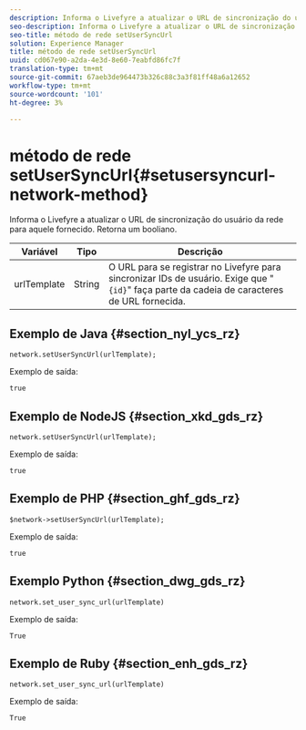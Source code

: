```yaml
---
description: Informa o Livefyre a atualizar o URL de sincronização do usuário da rede para aquele fornecido. Retorna um booliano.
seo-description: Informa o Livefyre a atualizar o URL de sincronização do usuário da rede para aquele fornecido. Retorna um booliano.
seo-title: método de rede setUserSyncUrl
solution: Experience Manager
title: método de rede setUserSyncUrl
uuid: cd067e90-a2da-4e3d-8e60-7eabfd86fc7f
translation-type: tm+mt
source-git-commit: 67aeb3de964473b326c88c3a3f81ff48a6a12652
workflow-type: tm+mt
source-wordcount: '101'
ht-degree: 3%

---
```



# método de rede setUserSyncUrl{#setusersyncurl-network-method}

Informa o Livefyre a atualizar o URL de sincronização do usuário da rede para aquele fornecido. Retorna um booliano.

| Variável | Tipo | Descrição |
|--- |--- |--- |
| urlTemplate | String   | O URL para se registrar no Livefyre para sincronizar IDs de usuário. Exige que &quot;`{id}`&quot; faça parte da cadeia de caracteres de URL fornecida. |

## Exemplo de Java {#section_nyl_ycs_rz}

```
network.setUserSyncUrl(urlTemplate); 
```

Exemplo de saída:

```
true
```

## Exemplo de NodeJS {#section_xkd_gds_rz}

```
network.setUserSyncUrl(urlTemplate); 
```

Exemplo de saída:

```
true
```

## Exemplo de PHP {#section_ghf_gds_rz}

```
$network->setUserSyncUrl(urlTemplate); 
```

Exemplo de saída:

```
true
```

## Exemplo Python {#section_dwg_gds_rz}

```
network.set_user_sync_url(urlTemplate) 
```

Exemplo de saída:

```
True
```

## Exemplo de Ruby {#section_enh_gds_rz}

```
network.set_user_sync_url(urlTemplate) 
```

Exemplo de saída:

```
True
```
